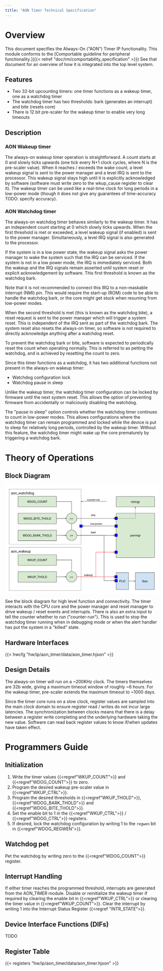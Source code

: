 ```yaml
---
title: "AON Timer Technical Specification"
---
```


# Overview

This document specifies the Always-On ("AON") Timer IP functionality.
This module conforms to the [Comportable guideline for peripheral functionality.]({{< relref "doc/rm/comportability_specification" >}})
See that document for an overview of how it is integrated into the top level system.

## Features

- Two 32-bit upcounting timers: one timer functions as a wakeup timer, one as a watchdog timer
- The watchdog timer has two thresholds: bark (generates an interrupt) and bite (resets core)
- There is 12 bit pre-scaler for the wakeup timer to enable very long timeouts

## Description

### AON Wakeup timer

The always-on wakeup timer operation is straightforward.
A count starts at 0 and slowly ticks upwards (one tick every N+1 clock cycles, where N is the pre-scaler value).
When it reaches / exceeds the wake count, a level wakeup signal is sent to the power manager and a level IRQ is sent to the processor.
This wakeup signal stays high until it is explicitly acknowledged by software (software must write zero to the wkup_cause register to clear it).
The wakeup timer can be used like a real-time clock for long periods in a low-power mode (though it does not give any guarantees of time-accuracy TODO: specify accuracy).

### AON Watchdog timer

The always-on watchdog timer behaves similarly to the wakeup timer.
It has an independent count starting at 0 which slowly ticks upwards.
When the first threshold is met or exceeded, a level wakeup signal (if enabled) is sent to the power manager.
Simultaneously, a level IRQ signal is also generated to the processor.

If the system is in a low power state, the wakeup signal asks the power manager to wake the system such that the IRQ can be serviced.
If the system is not in a low power mode, the IRQ is immediately serviced.
Both the wakeup and the IRQ signals remain asserted until system reset or explicit acknowledgement by software.
This first threshold is known as the watchdog bark.

Note that it is not recommended to connect this IRQ to a non-maskable interrupt (NMI) pin.
This would require the start-up (ROM) code to be able to handle the watchdog bark, or the core might get stuck when resuming from low-power modes.

When the second threshold is met (this is known as the watchdog bite), a reset request is sent to the power manager which will trigger a system reset.
This is independent of the IRQ sent as part of the watchdog bark.
The system reset also resets the always-on timer, so software is not required to directly acknowledge anything after a watchdog reset.

To prevent the watchdog bark or bite, software is expected to periodically reset the count when operating normally.
This is referred to as petting the watchdog, and is achieved by resetting the count to zero.

Since this timer functions as a watchdog, it has two additional functions not present in the always-on wakeup timer:
* Watchdog configuration lock
* Watchdog pause in sleep

Unlike the wakeup timer, the watchdog timer configuration can be locked by firmware until the next system reset.
This allows the option of preventing firmware from accidentally or maliciously disabling the watchdog.

The "pause in sleep" option controls whether the watchdog timer continues to count in low-power modes.
This allows configurations where the watchdog timer can remain programmed and locked while the device is put to sleep for relatively long periods, controlled by the wakeup timer.
Without this feature, the watchdog timer might wake up the core prematurely by triggering a watchdog bark.

# Theory of Operations

## Block Diagram

![AON Timer Block Diagram](aon_timer_block_diagram.svg)

See the block diagram for high level function and connectivity.
The timer interacts with the CPU core and the power manager and reset manager to drive wakeup / reset events and interrupts.
There is also an extra input to tell the counter whether to run ("counter-run").
This is used to stop the watchdog timer running when in debugging mode or when the alert handler has put the system in a "killed" state.

## Hardware Interfaces

{{< hwcfg "hw/ip/aon_timer/data/aon_timer.hjson" >}}

## Design Details

The always-on timer will run on a ~200KHz clock.
The timers themselves are 32b wide, giving a maximum timeout window of roughly ~6 hours.
For the wakeup timer, pre-scaler extends the maximum timeout to ~1000 days.

Since the timer core runs on a slow clock, register values are sampled into the main clock domain to ensure register read / writes do not incur large latencies.
The synchronization between clocks means that there is a delay between a register write completing and the underlying hardware taking the new value.
Software can read back register values to know if/when updates have taken effect.

# Programmers Guide

## Initialization

1. Write the timer values {{<regref"WKUP_COUNT">}} and {{<regref"WDOG_COUNT">}} to zero.
2. Program the desired wakeup pre-scaler value in {{<regref"WKUP_CTRL">}}.
3. Program the desired thresholds in {{<regref"WKUP_THOLD">}}, {{<regref"WDOG_BARK_THOLD">}} and {{<regref"WDOG_BITE_THOLD">}}.
4. Set the enable bit to 1 in the {{<regref"WKUP_CTRL">}} / {{<regref"WDOG_CTRL">}} registers.
5. If desired, lock the watchdog configuration by writing 1 to the `regwen` bit in {{<regref"WDOG_REGWEN">}}.

## Watchdog pet

Pet the watchdog by writing zero to the {{<regref"WDOG_COUNT">}} register.

## Interrupt Handling

If either timer reaches the programmed threshold, interrupts are generated from the AON_TIMER module.
Disable or reinitialize the wakeup timer if required by clearing the enable bit in {{<regref"WKUP_CTRL">}} or clearing the timer value in {{<regref"WKUP_COUNT">}}.
Clear the interrupt by writing 1 into the Interrupt Status Register {{<regref "INTR_STATE">}}.

## Device Interface Functions (DIFs)

TODO

## Register Table

{{< registers "hw/ip/aon_timer/data/aon_timer.hjson" >}}
